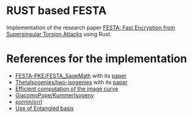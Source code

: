 # RUST based FESTA

Implementation of the research paper [FESTA: Fast Encryption from Supersingular Torsion Attacks](https://eprint.iacr.org/2023/1747) using Rust.

# References for the implementation

- [FESTA-PKE/FESTA_SageMath](https://github.com/FESTA-PKE/FESTA-SageMath) with its [paper](https://eprint.iacr.org/2023/660)
- [ThetaIsogenies/two-isogenies](https://github.com/ThetaIsogenies/two-isogenies/tree/main) with its [paper](https://eprint.iacr.org/2023/1747)
- [Efficient computation of the image curve](https://eprint.iacr.org/2018/782)
- [GiacomoPope/KummerIsogeny](https://github.com/GiacomoPope/KummerIsogeny/tree/main)
- [pornin/crrl](https://github.com/pornin/crrl)
- [Use of Entangled basis](https://eprint.iacr.org/2017/1143)
